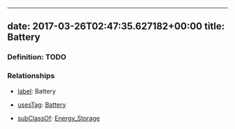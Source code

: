 
---
date: 2017-03-26T02:47:35.627182+00:00
title: Battery
---
### Definition: TODO

### Relationships

* [label](http://www.w3.org/2000/01/rdf-schema#label): Battery

* [usesTag](https://brickschema.org/schema/1.0/BrickFrame#usesTag): [Battery](https://brickschema.org/schema/1.0/BrickTag#Battery)

* [subClassOf](http://www.w3.org/2000/01/rdf-schema#subClassOf): [Energy_Storage](https://brickschema.org/schema/1.0/Brick#Energy_Storage)
